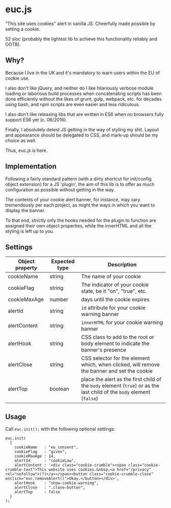 # euc.js
"This site uses cookies" alert in vanilla JS. Cheerfully made possible by setting a cookie.

52 sloc (probably the lightest lib to achieve this functionality reliably and OOTB).


## Why?
Because I live in the UK and it's mandatory to warn users within the EU of cookie use.

I also don't like jQuery, and neither do I like hilariously verbose module loading or laborious build processes when concatenating scripts has been done efficiently without the likes of grunt, gulp, webpack, etc. for decades using bash, and npm scripts are even easier and less ridiculous.

I also don't like releasing libs that are written in ES6 when no browsers fully support ES6 yet (c. 06/2016).

Finally, I absolutely detest JS getting in the way of styling my shit. Layout and appearance should be delegated to CSS, and mark-up should be my choice as well.

Thus, euc.js is here.


## Implementation
Following a fairly standard pattern (with a dirty shortcut for init/config object extension) for a JS 'plugin', the aim of this lib is to offer as much configuration as possible without getting in the way. 

The contents of your cookie alert banner, for instance, may vary tremendously per each project, as might the ways in which you want to display the banner. 

To that end, strictly only the hooks needed for the plugin to function are assigned their own object properties, while the innerHTML and all the styling is left up to you.


## Settings

Object property | Expected type | Description
-------------|--------|------------------------
cookieName   | string | The name of your cookie
cookieFlag   | string | The indicator of your cookie state, be it "on", "true", etc.
cookieMaxAge | number | days until the cookie expires
alertId      | string | `id` attribute for your cookie warning banner
alertContent | string | `innerHTML` for your cookie warning banner
alertHook    | string | CSS class to add to the root or body element to indicate the banner's presence
alertClose   | string | CSS selector for the element which, when clicked, will remove the banner and set the cookie
alertTop     | boolean | place the alert as the first child of the `body` element (`true`) or as the last child of the `body` element (`false`)


## Usage
Call `euc.init();` with the following optional settings:
    
    euc.init(
      {
        cookieName   : "eu_consent",
        cookieFlag   : "given",
        cookieMaxAge : 14,
        alertId      : "cookieLaw",
        alertContent : '<div class="cookie-crumble"><span class="cookie-crumble-text">This website uses cookies.&nbsp;<a href="/privacy" rel="nofollow">(?)</a></span><button class="cookie-crumble-close" onclick="euc.removeAlert()">Okay.</button></div>',
        alertHook    : "show-cookie-warning",
        alertClose   : ".close-button",
        alertTop     : false
      }
    );
